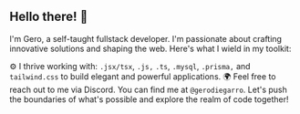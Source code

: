 ## Hello there! 👋
I'm Gero, a self-taught fullstack developer.
I'm passionate about crafting innovative solutions and shaping the web. Here's what I wield in my toolkit:

⚙️ I thrive working with: `.jsx/tsx`, `.js,` `.ts`, `.mysql`, `.prisma,` and `tailwind.css` to build elegant and powerful applications.
🌍 Feel free to reach out to me via Discord. You can find me at `@gerodiegarro`.
Let's push the boundaries of what's possible and explore the realm of code together!

